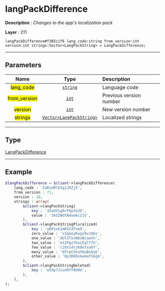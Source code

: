 # langPackDifference

**Description** : *Changes to the app's localization pack*

**Layer** : 211

```tl
langPackDifference#f385c1f6 lang_code:string from_version:int version:int strings:Vector<LangPackString> = LangPackDifference;
```

---

## Parameters

| Name | Type | Description |
| :---: | :---: | :--- |
| <mark>lang_code</mark> | [`string`](type/string) | Language code |
| <mark>from_version</mark> | [`int`](type/int) | Previous version number |
| <mark>version</mark> | [`int`](type/int) | New version number |
| <mark>strings</mark> | [`Vector<LangPackString>`](type/LangPackString) | Localized strings |

---

## Type

[LangPackDifference](type/LangPackDifference)

---

## Example

```php
$langPackDifference = $client->langPackDifference(
	lang_code : '2aRxoMlb3g1JKZj5',
	from_version : 71,
	version : 10,
	strings : array(
		$client->langPackString(
			key : '3XaUVsg0rP6ptbJD',
			value : '3eSZWdtN4owkc21V',
		),
		$client->langPackStringPluralized(
			key : 'uRPsvb1mKSCdTneO',
			zero_value : 'x3qGeyKwgz8vJ46s',
			one_value : 'dUlSTxvN6oBcawVn',
			two_value : 'm12PgzYkoLEqlf7U',
			few_value : 'c2dYs4tjK8eTxo07',
			many_value : 'EPrpChVatKwBxbqS',
			other_value : 'Op3RKDokeHxFSbgm',
		),
		$client->langPackStringDeleted(
			key : 'w5Xp7JionRYf0O9m',
		),
	),
);
```